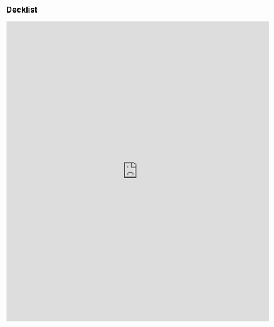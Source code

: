 ## Decklist

<iframe src="https://moxfield.com/embed/GiaPCdqmZU-evbXumG7mqg"
id="moxfield-frame-1" frameBorder="0" width="700px" height="800px" onload="moxfieldOnLoad(event)"></iframe>